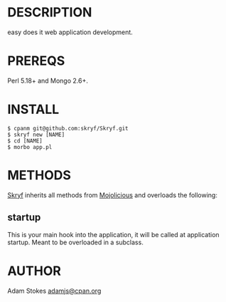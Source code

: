 # DESCRIPTION

easy does it web application development.

# PREREQS

Perl 5.18+ and Mongo 2.6+.

# INSTALL

    $ cpanm git@github.com:skryf/Skryf.git
    $ skryf new [NAME]
    $ cd [NAME]
    $ morbo app.pl

# METHODS

[Skryf](https://metacpan.org/pod/Skryf) inherits all methods from
[Mojolicious](https://metacpan.org/pod/Mojolicious) and overloads the following:

## startup

This is your main hook into the application, it will be called at
application startup. Meant to be overloaded in a subclass.

# AUTHOR

Adam Stokes <adamjs@cpan.org>
